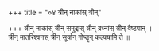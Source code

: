 +++
title = "०४ त्रीन् नाकांस् त्रीन्"

+++
त्रीन् नाकांस् त्रीन् समुद्रांस् त्रीन् ब्रध्नांस् त्रीन् वैष्टपान् ।  
त्रीन् मातरिश्वनस् त्रीन् सूर्यान् गोप्तॄन् कल्पयामि ते ॥